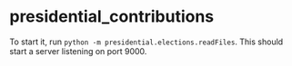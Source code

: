 # presidential_contributions
To start it, run `python -m presidential.elections.readFiles`. This should start a server listening on port 9000.
